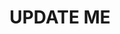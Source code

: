 ---
guid: "98B34BA2-4B52-44F9-BCDB-B5897018C419"
title: UPDATE ME
description: UPDATE ME
pubDate: "Tue, 21 Feb 2023 18:00:00 -0500"
itunes-explicit: "no"
itunes-episode: 64
itunes-episodeType: full

# More info
youtube-full: UPDATE ME
discussion: UPDATE ME

# Timeline
timeline:
  - seconds: 0
    title: Intro

# File information
enclosure-url: "https://media.phor.net/csh/2023-02-21-episode-64.m4a"
enclosure-length: UPDATE ME
enclosure-type: "audio/x-m4a"
itunes-duration: UPDATE ME

# CSH information
badges:
  - type: stayed-to-end
    recipient: fulldecent
  - type: stayed-to-end
    recipient: dtedesco1
---